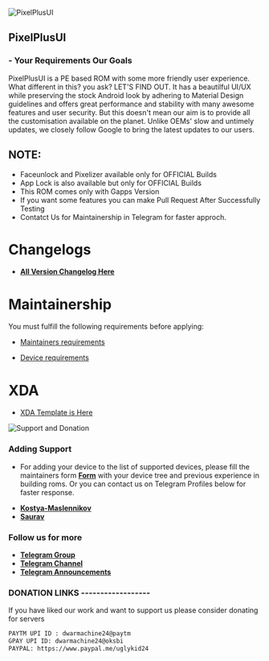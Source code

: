 ![PixelPlusUI](https://i.imgur.com/foReqPr.png "PixelPlusUI")


## PixelPlusUI
### - Your Requirements Our Goals

PixelPlusUI is a PE based ROM with some more friendly user experience. What different in this? you ask? LET'S FIND OUT. It has a beautilful UI/UX while preserving the stock Android look by adhering to Material Design guidelines and offers great performance and stability with many awesome features and user security. But this doesn't mean our aim is to provide all the customisation available on the planet. Unlike OEMs' slow and untimely updates, we closely follow Google to bring the latest updates to our users.

## NOTE: 

* Faceunlock and Pixelizer available only for OFFICIAL Builds
* App Lock is also available but only for OFFICIAL Builds
* This ROM comes only with Gapps Version
* If you want some features you can make Pull Request After Successfully Testing
* Contatct Us for Maintainership in Telegram for faster approch.


# Changelogs
 * [**All Version Changelog Here**](https://github.com/PixelPlusUI-Elle/Documentation/blob/main/CHANGELOG.md)


# Maintainership 

You must fulfill the following requirements before applying:

- [Maintainers requirements](https://github.com/PixelPlusUI-Elle/Documentation/blob/main/maintainers_requirements.md)

- [Device requirements](https://github.com/PixelPlusUI-Elle/Documentation/blob/main/device_requirements.md)

# XDA 

- [XDA Template is Here](https://github.com/PixelPlusUI-Elle/Documentation/blob/main/ppui_xda.txt)


![Support and Donation](https://i.imgur.com/aNanj7v.png "Support and Donation")

### Adding Support
 - For adding your device to the list of supported devices, please fill the maintainers form [**Form**](https://docs.google.com/forms/d/e/1FAIpQLScA5G_AUKiJlDWCM4Beaf_059dVZiClHv_rwZsklcXcGq0tzQ/viewform?vc=0&c=0&w=1) with your device tree and previous experience in building roms. Or you can contact us on Telegram Profiles below for faster response.
 * [**Kostya-Maslennikov**](https://t.me/kostyajrz)
 * [**Saurav**](https://t.me/ugly_kid_af)

### Follow  us for more
 * [**Telegram Group**](https://t.me/ppuichat)
 * [**Telegram Channel**](https://t.me/ppuich)
 * [**Telegram Announcements**](https://t.me/ppuinews)

### DONATION LINKS ------------------

If you have liked our work and want to support us please consider donating for servers

```bash
PAYTM UPI ID : dwarmachine24@paytm
GPAY UPI ID: dwarmachine24@oksbi
PAYPAL: https://www.paypal.me/uglykid24
```
